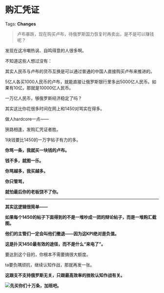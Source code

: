 # 购汇凭证

Tags: **Changes**

> 卢布暴跌，现在购买卢布，待俄罗斯国力恢复时再卖出，是不是可以赚钱呢？



发现在这冷嘲热讽、自鸣得意的人很多啊。

  


不知道这些人想过没有：

其实人民币与卢布的货币互换是可以通过普通的中国人直接购买卢布来推进的。

5亿人各买1000人民币的卢布，就能直接让俄罗斯银行里多出5000亿人民币。如果有10亿，那就是10000亿人民币。

一万亿人民币，够俄罗斯经济稳定了吗？

其实这比你花很多时间在网上和1450对骂实在得多。

做人hardcore一点——

狭路相逢，发购汇凭证者胜。

  


1块钱要比1450的一万字帖子有力的多。

**你骂一条，我就买一块钱的卢布。**

**钱不多，就图一乐。**

**你骂越多，我买越多。**

**你只管骂，**

**就怕最后你的老板饶不了你。**



---

**其实这逻辑很简单——**

**如果每个1450的帖子下面得到的不是一堆吵成一团的辩论帖子，而是一堆购汇截图。**

**他们的主管们一定会叫他们撤退——因为这KPI绝对是负值。**

**这是扑灭1450最有效的途径，而不是什么“来电了”。**

要达到这个目的，你根本不需要搞很大额度。

ta要负隅顽抗，继续认知作战，那就再发一张。

**这跟支不支持俄罗斯无关，只跟最高效率的挫败认知作战有关。**

![](https://pic3.zhimg.com/50/v2-4ae679256ec6494da04cf3b52f76aca9_720w.jpg?source=1940ef5c)**先买你们十万条，加班吧。**




